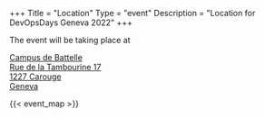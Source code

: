 +++
Title = "Location"
Type = "event"
Description = "Location for DevOpsDays Geneva 2022"
+++
<style type="text/css">
 div.sponsor-row img.img-fluid{
    max-height: 70px;
  }
</style>
The event will be taking place at

<a href='https://www.google.ch/maps/place/Haute+%C3%A9cole+de+gestion+de+Gen%C3%A8ve/@46.1754756,6.1370958,17z/data=!4m8!1m2!2m1!1sCampus+de+BattelleRue+de+la+Tambourine+171227+CarougeGeneva!3m4!1s0x478c7ae0da431a2d:0xde629dac4fbb22e2!8m2!3d46.1758689!4d6.1386103?hl=fr' target='_blank'>
    <adress>
    Campus de Battelle<br/>
    Rue de la Tambourine 17<br/>
    1227 Carouge<br/>
    Geneva
    </adress>
</a>

<!-- Uncomment this only if you have set the coordinates for your location in the config yaml. Get Latitude and Longitude of a Point: http://itouchmap.com/latlong.html -->

{{< event_map >}}
